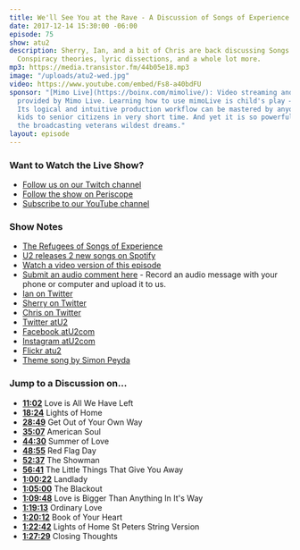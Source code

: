 ```yaml
---
title: We'll See You at the Rave - A Discussion of Songs of Experience
date: 2017-12-14 15:30:00 -06:00
episode: 75
show: atu2
description: Sherry, Ian, and a bit of Chris are back discussing Songs of Experience.
  Conspiracy theories, lyric dissections, and a whole lot more.
mp3: https://media.transistor.fm/44b05e18.mp3
image: "/uploads/atu2-wed.jpg"
video: https://www.youtube.com/embed/Fs8-a40bdFU
sponsor: "[Mimo Live](https://boinx.com/mimolive/): Video streaming and production
  provided by Mimo Live. Learning how to use mimoLive is child's play – literally.
  Its logical and intuitive production workflow can be mastered by anyone from school
  kids to senior citizens in very short time. And yet it is so powerful, it also satisfies
  the broadcasting veterans wildest dreams."
layout: episode
---
```


### Want to Watch the Live Show?

* [Follow us on our Twitch channel](https://www.twitch.tv/goodstuff_fm)
* [Follow the show on Periscope](http://periscope.tv/ichris)
* [Subscribe to our YouTube channel](https://www.youtube.com/c/GoodstuffFm-podcasts)

### Show Notes
* [The Refugees of Songs of Experience](https://www.atu2.com/news/will-you-be-my-sanctuary-the-refugees-of-songs-of-experience.html)
* [U2 releases 2 new songs on Spotify](https://www.atu2.com/news/u2-releases-two-songs-under-spotify-singles-feature.html)
* [Watch a video version of this episode](https://www.youtube.com/watch?v=Fs8-a40bdFU)
* [Submit an audio comment here](https://www.dropbox.com/request/GA6MTwhVo618jrGPyDuE) - Record an audio message with your phone or computer and upload it to us.
* [Ian on Twitter](https://twitter.com/ianpryan)
* [Sherry on Twitter](https://twitter.com/atu2comsherry)
* [Chris on Twitter](https://twitter.com/iChris)
* [Twitter atU2](https://twitter.com/atu2)
* [Facebook atU2com](https://www.facebook.com/atu2com)
* [Instagram atU2com](https://www.instagram.com/atu2com/)
* [Flickr atu2](https://www.flickr.com/photos/atu2com/)
* [Theme song by Simon Peyda](https://simonpeyda.wordpress.com/2016/04/06/how-to-dismantle-a-sirens-song-the-making-of-a-podcast-theme/)

### Jump to a Discussion on...

* **[11:02](#t=11:02)** Love is All We Have Left
* **[18:24](#t=18:24)** Lights of Home
* **[28:49](#t=28:49)** Get Out of Your Own Way
* **[35:07](#t=35:07)** American Soul
* **[44:30](#t=44:30)** Summer of Love
* **[48:55](#t=48:55)** Red Flag Day
* **[52:37](#t=52:37)** The Showman
* **[56:41](#t=56:41)** The Little Things That Give You Away
* **[1:00:22](#t=1:00:22)** Landlady
* **[1:05:00](#t=1:05:00)** The Blackout
* **[1:09:48](#t=1:09:48)** Love is Bigger Than Anything In It's Way
* **[1:19:13](#t=1:19:13)** Ordinary Love
* **[1:20:12](#t=1:20:12)** Book of Your Heart
* **[1:22:42](#t=1:22:42)** Lights of Home St Peters String Version
* **[1:27:29](#t=1:27:29)** Closing Thoughts
